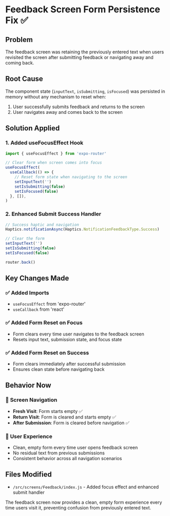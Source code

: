 # Feedback Screen Form Persistence Fix ✅

## Problem
The feedback screen was retaining the previously entered text when users revisited the screen after submitting feedback or navigating away and coming back.

## Root Cause
The component state (`inputText`, `isSubmitting`, `isFocused`) was persisted in memory without any mechanism to reset when:
1. User successfully submits feedback and returns to the screen
2. User navigates away and comes back to the screen

## Solution Applied

### 1. **Added useFocusEffect Hook**
```javascript
import { useFocusEffect } from 'expo-router'

// Clear form when screen comes into focus
useFocusEffect(
  useCallback(() => {
    // Reset form state when navigating to the screen
    setInputText('')
    setIsSubmitting(false)
    setIsFocused(false)
  }, []),
)
```

### 2. **Enhanced Submit Success Handler**
```javascript
// Success haptic and navigation
Haptics.notificationAsync(Haptics.NotificationFeedbackType.Success)

// Clear the form
setInputText('')
setIsSubmitting(false)
setIsFocused(false)

router.back()
```

## Key Changes Made

### ✅ **Added Imports**
- `useFocusEffect` from 'expo-router'
- `useCallback` from 'react'

### ✅ **Added Form Reset on Focus**
- Form clears every time user navigates to the feedback screen
- Resets input text, submission state, and focus state

### ✅ **Added Form Reset on Success**
- Form clears immediately after successful submission
- Ensures clean state before navigating back

## Behavior Now

### 🔄 **Screen Navigation**
- **Fresh Visit**: Form starts empty ✅
- **Return Visit**: Form is cleared and starts empty ✅
- **After Submission**: Form is cleared before navigation ✅

### 📝 **User Experience**
- Clean, empty form every time user opens feedback screen
- No residual text from previous submissions
- Consistent behavior across all navigation scenarios

## Files Modified
- `/src/screens/Feedback/index.js` - Added focus effect and enhanced submit handler

The feedback screen now provides a clean, empty form experience every time users visit it, preventing confusion from previously entered text.
